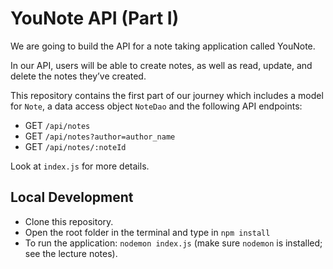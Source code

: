 # YouNote API (Part I)

We are going to build the API for a note taking application called YouNote.

In our API, users will be able to create notes, as well as read, update, and delete the notes they’ve created.

This repository contains the first part of our journey which includes a model for `Note`, a data access object `NoteDao` and the following API endpoints:

* GET `/api/notes`
* GET `/api/notes?author=author_name`
* GET `/api/notes/:noteId`

Look at `index.js` for more details.


## Local Development

* Clone this repository. 
* Open the root folder in the terminal and type in `npm install`
* To run the application: `nodemon index.js` (make sure `nodemon` is installed; see the lecture notes).